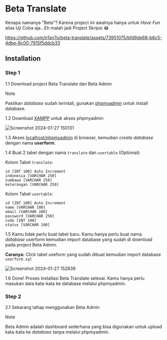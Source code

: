 <h1>Beta Translate</h1>
<p>Kenapa namanya "Beta"? Karena project ini awalnya hanya untuk <i>Have Fun</i> alias Uji Coba aja...Eh malah jadi Project Skripsi 😂</p>

https://github.com/irfan7o/beta-translate/assets/73951075/bfd9de68-b6c5-4dbe-8c00-7915f5ddcb33

<h2>Installation</h2>

<h3>Step 1</h3>

1.1 Download project Beta Translate dan Beta Admin

> [!NOTE]
> Pastikan <i>database</i> sudah terintall, gunakan [phpmyadmin](http://localhost/phpmyadmin/) untuk install database.

1.2 Download [XAMPP](https://www.apachefriends.org/download.html) untuk akses phpmyadmin

![Screenshot 2024-01-27 150131](https://github.com/irfan7o/beta-translate/assets/73951075/3b6a345c-5b89-46ed-9304-4bd4e2248d10)

1.3 Akses [localhost/phpmyadmin](http://localhost/phpmyadmin) di browser, kemudian <i>create database</i> dengan nama <b>userform</b>.

1.4 Buat 2 tabel dengan nama ```translate``` dan ```usertable``` (Optional):

Kolom Tabel ```translate```:

    id [INT 100] Auto Increment 
    indonesia [VARCHAR 250]
    sumbawa [VARCHAR 250]
    keterangan [VARCHAR 250]

Kolom Tabel ```usertable```:

    id [INT 100] Auto Increment 
    name [VARCHAR 100]
    email [VARCHAR 200]
    password [VARCHAR 250]
    code [INT 100]
    status [VARCHAR 100]

1.5 Kamu tidak perlu buat tabel baru. Kamu hanya perlu buat nama <i>database</i> userform kemudian import database yang sudah di download pada project Beta Admin.


<b>Caranya:</b> Click tabel useform yang sudah dibuat kemudian import database ```userform.sql```

![Screenshot 2024-01-27 152839](https://github.com/irfan7o/beta-translate/assets/73951075/cdbccdfd-43c7-4596-819f-5f3fea501353)

1.6 Done! Proses installasi Beta Translate selesai. Kamu hanya perlu masukan data kata-kata ke database melalui phpmyadmin.

<h3>Step 2</h3>

2.1 Sekarang tahap menggunakan Beta Admin

> [!NOTE]
> Beta Admin adalah dashboard sederhana yang bisa digunakan untuk upload kata-kata ke <i>database</i> tanpa melalui phpmyadmin.
